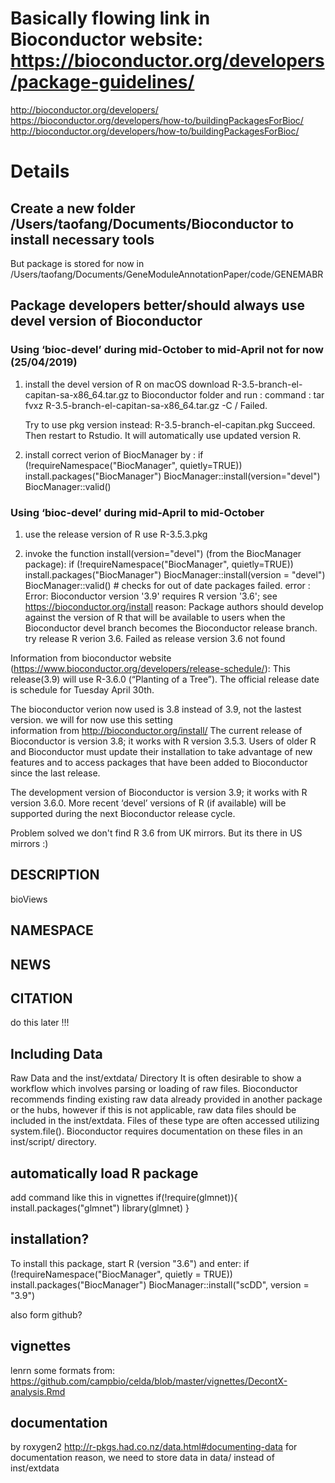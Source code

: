 # Basically flowing link in Bioconductor website: https://bioconductor.org/developers/package-guidelines/
  http://bioconductor.org/developers/
  https://bioconductor.org/developers/how-to/buildingPackagesForBioc/
  http://bioconductor.org/developers/how-to/buildingPackagesForBioc/

# Details

## Create a new folder /Users/taofang/Documents/Bioconductor to install necessary tools
But package is stored for now in /Users/taofang/Documents/GeneModuleAnnotationPaper/code/GENEMABR

## Package developers better/should always use devel version of Bioconductor

### Using ‘bioc-devel’ during mid-October to mid-April not for now (25/04/2019)
1. install the devel version of R on macOS
   download R-3.5-branch-el-capitan-sa-x86_64.tar.gz   to Bioconductor folder and run :
   command : tar fvxz R-3.5-branch-el-capitan-sa-x86_64.tar.gz -C /
   Failed.

   Try to use pkg version instead: R-3.5-branch-el-capitan.pkg
   Succeed. Then restart to Rstudio. It will automatically use updated version R.

2. install correct verion of BiocManager by :
  if (!requireNamespace("BiocManager", quietly=TRUE))
      install.packages("BiocManager")
  BiocManager::install(version="devel")
  BiocManager::valid()

### Using ‘bioc-devel’ during mid-April to mid-October
1. use the release version of R
  use R-3.5.3.pkg

2. invoke the function install(version="devel") (from the BiocManager package):
  if (!requireNamespace("BiocManager", quietly=TRUE))
      install.packages("BiocManager")
  BiocManager::install(version = "devel")
  BiocManager::valid()              # checks for out of date packages
  failed. error : Error: Bioconductor version '3.9' requires R version '3.6'; see https://bioconductor.org/install
  reason: Package authors should develop against the version of R that will be available to users when the Bioconductor devel branch becomes the Bioconductor release branch.
  try release R verion 3.6. Failed as release version 3.6 not found

  Information from bioconductor website (https://www.bioconductor.org/developers/release-schedule/): This release(3.9) will use R-3.6.0 (“Planting of a Tree”). The official release date is schedule for Tuesday April 30th.

  The bioconductor verion now used is 3.8 instead of 3.9, not the lastest version.
  we will for now use this setting  
  information from http://bioconductor.org/install/
  The current release of Bioconductor is version 3.8; it works with R version 3.5.3. Users of older R and Bioconductor must update their installation to take advantage of new features and to access packages that have been added to Bioconductor since the last release.

  The development version of Bioconductor is version 3.9; it works with R version 3.6.0. More recent ‘devel’ versions of R (if available) will be supported during the next Bioconductor release cycle.

  Problem solved we don't find R 3.6 from UK mirrors. But its there in US mirrors :)

## DESCRIPTION
bioViews

## NAMESPACE

## NEWS

## CITATION
do this later !!!

## Including Data

Raw Data and the inst/extdata/ Directory
It is often desirable to show a workflow which involves parsing or loading of raw files. Bioconductor recommends finding existing raw data already provided in another package or the hubs, however if this is not applicable, raw data files should be included in the inst/extdata. Files of these type are often accessed utilizing system.file(). Bioconductor requires documentation on these files in an inst/script/ directory.

## automatically load R package
add command like this in vignettes
if(!require(glmnet)){
    install.packages("glmnet")
    library(glmnet)
}


## installation?
To install this package, start R (version "3.6") and enter:
if (!requireNamespace("BiocManager", quietly = TRUE))
    install.packages("BiocManager")
BiocManager::install("scDD", version = "3.9")

also form github?


## vignettes
lenrn some formats from: https://github.com/campbio/celda/blob/master/vignettes/DecontX-analysis.Rmd

## documentation
by roxygen2
http://r-pkgs.had.co.nz/data.html#documenting-data
for documentation reason, we need to store data in data/ instead of inst/extdata

